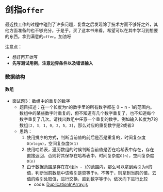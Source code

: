# 剑指`offer`

最近找工作的过程中碰到了许多问题，复盘之后发现除了技术方面不够好之外，其他方面准备的也不够充分。于是乎，买了这本书来看，希望可以在其中学习到想要的东西，拿到满意的`offer`。加油呀

注意点： 
- 想好再开始写
- **先写测试用例，注意边界条件以及错误输入**

### 数据结构

#### 数组
- 面试题3：数组中的重复的数字
    - 题目描述：在一个长度为n的数字里的所有数字都在 0 ~ n - 1的范围内。数组中的某些数字时重复的，但不知道有几个数字重复了，也不知道每个数字重复了几次。请找出数组中任意一个重复的数字。例如输入长度为7的数组`[2, 3, 1, 0, 2, 5, 3]`，那么对应的重复数字是2或者3
    - 思路：
        1. 使用排序的方式，判断当前值的前后是否是重复的，时间复杂度`O(nlogn)`，空间复杂度`O(1)`
        2. 使用哈希表，遍历数组的时候判断当前值是否在哈希表中存在，存在直接返回，否则将其保存在哈希表中，时间复杂度`O(n)`，空间复杂度`O(n)`
        3. 由于数据范围是存在在`0`到`n - 1`的范围内，那么可以拿到索引为`0`的值，判断当前数组中该索引是否等于`0`，不等于，则拿到当前的值，去值的索引处取值，进行交换，直到数字等于`0`，依次向下进行比较
            - code: [DuplicationInArray.js](DuplicationInArray.js)
    
    
    